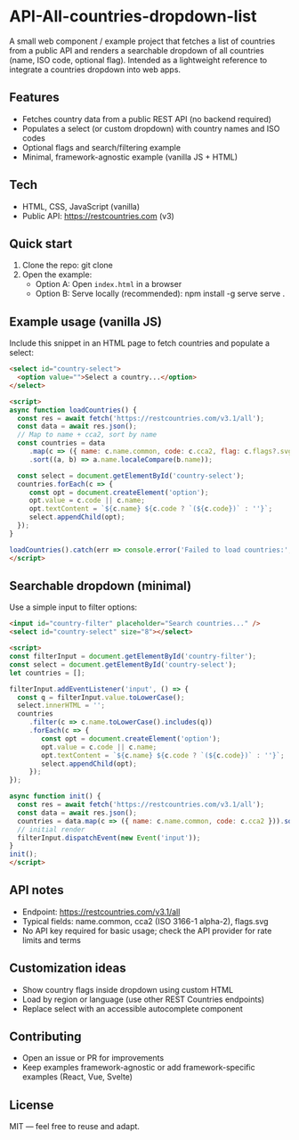 # API-All-countries-dropdown-list

A small web component / example project that fetches a list of countries from a public API and renders a searchable dropdown of all countries (name, ISO code, optional flag). Intended as a lightweight reference to integrate a countries dropdown into web apps.

## Features
- Fetches country data from a public REST API (no backend required)
- Populates a select (or custom dropdown) with country names and ISO codes
- Optional flags and search/filtering example
- Minimal, framework-agnostic example (vanilla JS + HTML)

## Tech
- HTML, CSS, JavaScript (vanilla)
- Public API: https://restcountries.com (v3)

## Quick start
1. Clone the repo:
    git clone <repo-url>
2. Open the example:
    - Option A: Open `index.html` in a browser
    - Option B: Serve locally (recommended):
      npm install -g serve
      serve .

## Example usage (vanilla JS)
Include this snippet in an HTML page to fetch countries and populate a select:

```html
<select id="country-select">
  <option value="">Select a country...</option>
</select>

<script>
async function loadCountries() {
  const res = await fetch('https://restcountries.com/v3.1/all');
  const data = await res.json();
  // Map to name + cca2, sort by name
  const countries = data
     .map(c => ({ name: c.name.common, code: c.cca2, flag: c.flags?.svg }))
     .sort((a, b) => a.name.localeCompare(b.name));

  const select = document.getElementById('country-select');
  countries.forEach(c => {
     const opt = document.createElement('option');
     opt.value = c.code || c.name;
     opt.textContent = `${c.name} ${c.code ? `(${c.code})` : ''}`;
     select.appendChild(opt);
  });
}

loadCountries().catch(err => console.error('Failed to load countries:', err));
</script>
```

## Searchable dropdown (minimal)
Use a simple input to filter options:

```html
<input id="country-filter" placeholder="Search countries..." />
<select id="country-select" size="8"></select>

<script>
const filterInput = document.getElementById('country-filter');
const select = document.getElementById('country-select');
let countries = [];

filterInput.addEventListener('input', () => {
  const q = filterInput.value.toLowerCase();
  select.innerHTML = '';
  countries
     .filter(c => c.name.toLowerCase().includes(q))
     .forEach(c => {
        const opt = document.createElement('option');
        opt.value = c.code || c.name;
        opt.textContent = `${c.name} ${c.code ? `(${c.code})` : ''}`;
        select.appendChild(opt);
     });
});

async function init() {
  const res = await fetch('https://restcountries.com/v3.1/all');
  const data = await res.json();
  countries = data.map(c => ({ name: c.name.common, code: c.cca2 })).sort((a,b)=>a.name.localeCompare(b.name));
  // initial render
  filterInput.dispatchEvent(new Event('input'));
}
init();
</script>
```

## API notes
- Endpoint: https://restcountries.com/v3.1/all
- Typical fields: name.common, cca2 (ISO 3166-1 alpha-2), flags.svg
- No API key required for basic usage; check the API provider for rate limits and terms

## Customization ideas
- Show country flags inside dropdown using custom HTML
- Load by region or language (use other REST Countries endpoints)
- Replace select with an accessible autocomplete component

## Contributing
- Open an issue or PR for improvements
- Keep examples framework-agnostic or add framework-specific examples (React, Vue, Svelte)

## License
MIT — feel free to reuse and adapt.
